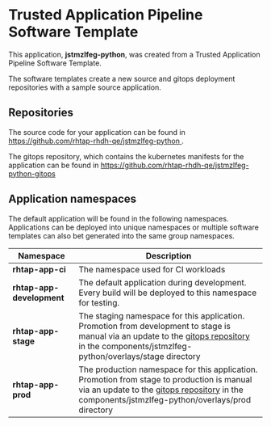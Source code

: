 # Trusted Application Pipeline Software Template

This application, **jstmzlfeg-python**, was created from a Trusted Application Pipeline Software Template.

The software templates create a new source and gitops deployment repositories with a sample source application. 

## Repositories

The source code for your application can be found in [https://github.com/rhtap-rhdh-qe/jstmzlfeg-python ](https://github.com/rhtap-rhdh-qe/jstmzlfeg-python ).
 
The gitops repository, which contains the kubernetes manifests for the application can be found in 
[https://github.com/rhtap-rhdh-qe/jstmzlfeg-python-gitops ](https://github.com/rhtap-rhdh-qe/jstmzlfeg-python-gitops ) 

## Application namespaces 

The default application will be found in the following namespaces. Applications can be deployed into unique namespaces or multiple software templates can also bet generated into the same group namespaces.  

|  Namespace   |  Description   |  
| -------- | -------- |
| **rhtap-app-ci** | The namespace used for CI workloads |
| **rhtap-app-development** | The default application during development. Every build will be deployed to this namespace for testing. |
| **rhtap-app-stage** | The staging namespace for this application. Promotion from development to stage is manual via an update to the [gitops repository](https://github.com/rhtap-rhdh-qe/jstmzlfeg-python-gitops ) in the components/jstmzlfeg-python/overlays/stage directory |
| **rhtap-app-prod** | The production namespace for this application. Promotion from stage to production is manual via an update to the [gitops repository](https://github.com/rhtap-rhdh-qe/jstmzlfeg-python-gitops ) in the components/jstmzlfeg-python/overlays/prod directory |